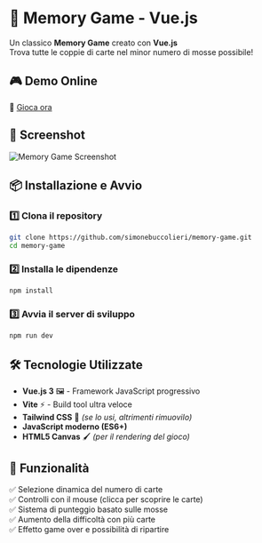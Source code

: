 # 🧠 Memory Game - Vue.js

Un classico **Memory Game** creato con **Vue.js**  
Trova tutte le coppie di carte nel minor numero di mosse possibile!

## 🎮 Demo Online
🔗 [Gioca ora](https://memory.simonebuccolieri.com)

## 📸 Screenshot
![Memory Game Screenshot](https://github.com/simonebuccolieri/Memory/public/screenshot.png)

## 📦 Installazione e Avvio

### 1️⃣ Clona il repository
```sh
git clone https://github.com/simonebuccolieri/memory-game.git
cd memory-game
```
### 2️⃣ Installa le dipendenze
```sh
npm install
```
### 3️⃣ Avvia il server di sviluppo
```sh
npm run dev
```
## 🛠️ Tecnologie Utilizzate
- **Vue.js 3** 🖼️ - Framework JavaScript progressivo
- **Vite** ⚡ - Build tool ultra veloce
- **Tailwind CSS** 🎨 *(se lo usi, altrimenti rimuovilo)*
- **JavaScript moderno (ES6+)**
- **HTML5 Canvas** 🖌️ *(per il rendering del gioco)*

## 🚀 Funzionalità
✅ Selezione dinamica del numero di carte  
✅ Controlli con il mouse (clicca per scoprire le carte)  
✅ Sistema di punteggio basato sulle mosse  
✅ Aumento della difficoltà con più carte  
✅ Effetto game over e possibilità di ripartire  
